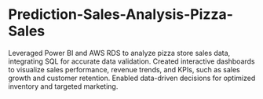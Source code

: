 # Prediction-Sales-Analysis-Pizza-Sales
Leveraged Power BI and AWS RDS to analyze pizza store sales data, integrating SQL for accurate data validation. Created interactive dashboards to visualize sales performance, revenue trends, and KPIs, such as sales growth and customer retention. Enabled data-driven decisions for optimized inventory and targeted marketing.
